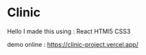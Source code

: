 # Clinic
Hello
I made this using :
React
HTMl5
CSS3

demo online : https://clinic-project.vercel.app/

